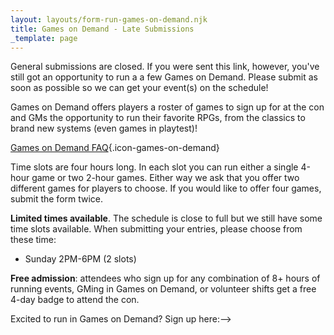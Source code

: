 ```yaml
---
layout: layouts/form-run-games-on-demand.njk
title: Games on Demand - Late Submissions
_template: page
---
```


General submissions are closed. If you were sent this link, however, you've still got an opportunity to run a a few Games on Demand. Please submit as soon as possible so we can get your event(s) on the schedule!

Games on Demand offers players a roster of games to sign up for at the con and GMs the opportunity to run their favorite RPGs, from the classics to brand new systems (even games in playtest)!

[Games on Demand FAQ](/games-on-demand-how-it-works/){.icon-games-on-demand}

Time slots are four hours long. In each slot you can run either a single 4-hour game or two 2-hour games. Either way we ask that you offer two different games for players to choose. If you would like to offer four games, submit the form twice.

**Limited times available**. The schedule is close to full but we still have some time slots available. When submitting your entries, please choose from these time:

* Sunday 2PM-6PM (2 slots)

**Free admission**: attendees who sign up for any combination of 8+ hours of running events, GMing in Games on Demand, or volunteer shifts get a free 4-day badge to attend the con.

Excited to run in Games on Demand? Sign up here:-->
